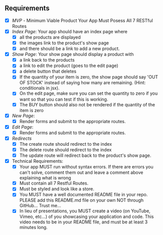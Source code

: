 ## Requirements ##

- [X] *MVP* - Minimum Viable Product Your App Must Posess All 7 RESTful Routes
- [X] *Index Page*: Your app should have an index page where
  - [X] all the products are displayed
  - [X] the images link to the product's show page
  - [X] and there should be a link to add a new product.
- [X] *Show Page*: Your show page should display a product with
  - [X] a link back to the products
  - [X] a link to edit the product (goes to the edit page)
  - [X] a delete button that deletes
  - [X] If the quantity of your item is zero, the show page should say 'OUT OF STOCK' instead of saying how many are remaining. (Hint: conditionals in jsx).
  - [X] On the edit page, make sure you can set the quantity to zero if you want so that you can test if this is working.
  - [X] The BUY button should also not be rendered if the quantity of the item is zero
- [X] *New  Page*:
  - [X] Render forms and submit to the appropriate routes.
- [X] *Edit  Page*:
  - [X] Render forms and submit to the appropriate routes.
- [X] *Redirects*
  - [X] The create route should redirect to the index
  - [X] The delete route should redirect to the index
  - [X] The update route will redirect back to the product's show page.
- [X] Technical Requirements:
  - [X] Your app MUST run without syntax errors. If there are errors you can't solve, comment them out and leave a comment above explaining what is wrong
  - [X] Must contain all 7 Restful Routes.
  - [X] Must be styled and look like a store.
  - [X] You MUST have a well documented README file in your repo. PLEASE add this README.md file on your own NOT through GitHub... Trust me...  
  - [X] In lieu of presentations, you MUST create a video (on YouTube, Vimeo, etc...) of you showcasing your application and code. This video needs to be in your README file, and must be at least 3 minutes long.

